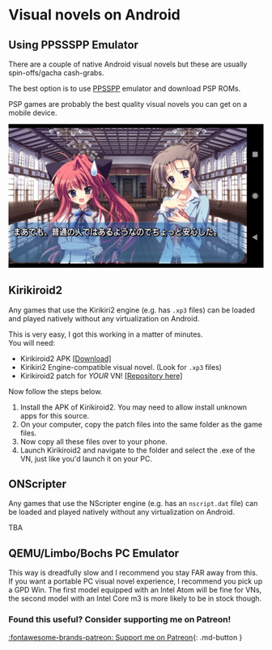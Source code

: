 # Visual novels on Android

## Using PPSSSPP Emulator

There are a couple of native Android visual novels but these are usually spin-offs/gacha cash-grabs.  

The best option is to use [PPSSPP](https://play.google.com/store/apps/details?id=org.ppsspp.ppsspp) emulator and download PSP ROMs.

PSP games are probably the best quality visual novels you can get on a mobile device.

![Image](img/vnpsp1.jpg)  

## Kirikiroid2

Any games that use the Kirikiri2 engine (e.g. has `.xp3` files) can be loaded and played natively without any virtualization on Android.  

This is very easy, I got this working in a matter of minutes.  
You will need:  
- Kirikiroid2 APK [[Download]](https://cdn.discordapp.com/attachments/813105334763126814/831315953081253938/kirikiri2.apk)  
- Kirikiri2 Engine-compatible visual novel. (Look for `.xp3` files)  
- Kirikiroid2 patch for *YOUR* VN! [[Repository here]](https://zeas2.github.io/Kirikiroid2_patch/patch/)  

Now follow the steps below.  

1. Install the APK of Kirikiroid2. You may need to allow install unknown apps for this source.  
2. On your computer, copy the patch files into the same folder as the game files.
3. Now copy all these files over to your phone.  
4. Launch Kirikiroid2 and navigate to the folder and select the .exe of the VN, just like you'd launch it on your PC.  

## ONScripter

Any games that use the NScripter engine (e.g. has an `nscript.dat` file) can be loaded and played natively without any virtualization on Android.  

TBA   

## QEMU/Limbo/Bochs PC Emulator  

This way is dreadfully slow and I recommend you stay FAR away from this. If you want a portable PC visual novel experience, I recommend you pick up a GPD Win. The first model equipped with an Intel Atom will be fine for VNs, the second model with an Intel Core m3 is more likely to be in stock though.  

<h3>Found this useful? Consider supporting me on Patreon!</h3>   

[:fontawesome-brands-patreon: Support me on Patreon](https://www.patreon.com/shoui){: .md-button }
